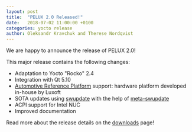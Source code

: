 ```yaml
---
layout: post
title:  "PELUX 2.0 Released!"
date:   2018-07-02 11:00:00 +0100
categories: yocto release
author: Oleksandr Kravchuk and Therese Nordqvist
---
```


We are happy to announce the release of PELUX 2.0!

This major release contains the following changes:
- Adaptation to Yocto "Rocko" 2.4
- Integration with Qt 5.10
- [Automotive Reference Platform](https://www.youtube.com/watch?v=XVF19cC98Xs) support: hardware platform developed in-house by Luxoft
- SOTA updates using [swupdate](https://github.com/sbabic/swupdate) with the help of [meta-swupdate](https://github.com/sbabic/meta-swupdate)
- ACPI support for Intel NUC
- Improved documentation

Read more about the release details on the [downloads](/downloads)
page!
